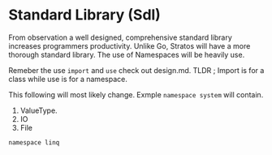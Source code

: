 # Standard Library (Sdl)

From observation a well designed, comprehensive standard library increases programmers productivity.
Unlike Go, Stratos will have a more thorough standard library.
The use of Namespaces will be heavily use.

Remeber the use `import` and `use` check out design.md.
TLDR ; Import is for a class while use is for a namespace.





This following will most likely change.
Exmple 
`namespace system` will contain.

1. ValueType.
2. IO
3. File 


`namespace linq`
